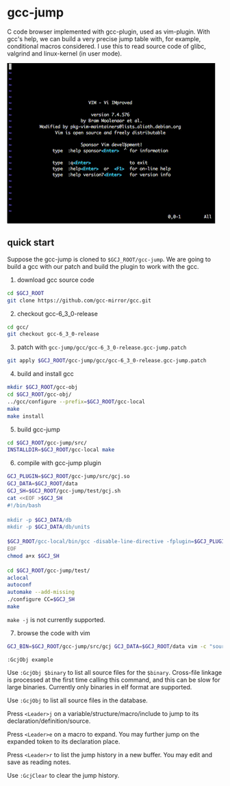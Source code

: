 # gcc-jump
C code browser implemented with gcc-plugin, used as vim-plugin. With gcc's help, we can build a very precise jump table with, for example, conditional macros considered. I use this to read source code of glibc, valgrind and linux-kernel (in user mode).

![demo](test/demo.gif)

## quick start

Suppose the gcc-jump is cloned to `$GCJ_ROOT/gcc-jump`. We are going to build a gcc with our patch and build the plugin to work with the gcc.

1. download gcc source code

```sh
cd $GCJ_ROOT
git clone https://github.com/gcc-mirror/gcc.git
```

2. checkout gcc-6_3_0-release

```sh
cd gcc/
git checkout gcc-6_3_0-release
```

3. patch with `gcc-jump/gcc/gcc-6_3_0-release.gcc-jump.patch`

```sh
git apply $GCJ_ROOT/gcc-jump/gcc/gcc-6_3_0-release.gcc-jump.patch
```

4. build and install gcc

```sh
mkdir $GCJ_ROOT/gcc-obj
cd $GCJ_ROOT/gcc-obj/
../gcc/configure --prefix=$GCJ_ROOT/gcc-local
make
make install
```

5. build gcc-jump

```sh
cd $GCJ_ROOT/gcc-jump/src/
INSTALLDIR=$GCJ_ROOT/gcc-local make
```

6. compile with gcc-jump plugin

```sh
GCJ_PLUGIN=$GCJ_ROOT/gcc-jump/src/gcj.so
GCJ_DATA=$GCJ_ROOT/data
GCJ_SH=$GCJ_ROOT/gcc-jump/test/gcj.sh
cat <<EOF >$GCJ_SH
#!/bin/bash

mkdir -p $GCJ_DATA/db
mkdir -p $GCJ_DATA/db/units

$GCJ_ROOT/gcc-local/bin/gcc -disable-line-directive -fplugin=$GCJ_PLUGIN -fplugin-arg-gcj-db=$GCJ_DATA/db "\$@"
EOF
chmod a+x $GCJ_SH

cd $GCJ_ROOT/gcc-jump/test/
aclocal
autoconf
automake --add-missing
./configure CC=$GCJ_SH
make
```
`make -j` is not currently supported.

7. browse the code with vim

```sh
GCJ_BIN=$GCJ_ROOT/gcc-jump/src/gcj GCJ_DATA=$GCJ_ROOT/data vim -c "source $GCJ_ROOT/gcc-jump/src/gcj.vim"
```
```
:GcjObj example
```
Use `:GcjObj $binary` to list all source files for the `$binary`. Cross-file linkage is processed at the first time calling this command, and this can be slow for large binaries. Currently only binaries in elf format are supported.

Use `:GcjObj` to list all source files in the database.

Press `<Leader>j` on a variable/structure/macro/include to jump to its declaration/definition/source.

Press `<Leader>e` on a macro to expand. You may further jump on the expanded token to its declaration place.

Press `<Leader>r` to list the jump history in a new buffer. You may edit and save as reading notes.

Use `:GcjClear` to clear the jump history.

